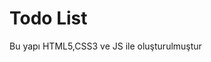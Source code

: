 <h1>Todo List</h1>
<p>Bu yapı HTML5,CSS3 ve JS ile oluşturulmuştur</p>
<img src="Todo List.mp4" alt="">
